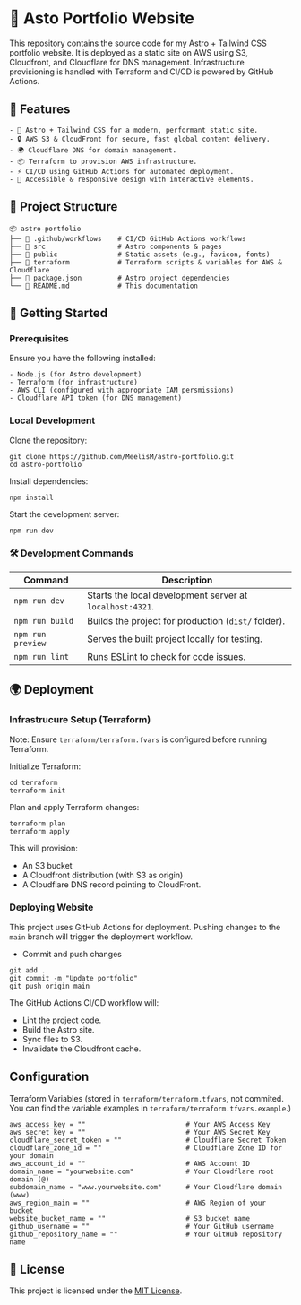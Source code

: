 # 🚀 Asto Portfolio Website

This repository contains the source code for my Astro + Tailwind CSS portfolio website. It is deployed as a static site on AWS using S3, Cloudfront, and Cloudflare for DNS management. Infrastructure provisioning is handled with Terraform and CI/CD is powered by GitHub Actions.

## 📌 Features

    - 🚀 Astro + Tailwind CSS for a modern, performant static site.
    - 🔒 AWS S3 & CloudFront for secure, fast global content delivery.
    - 🌍 Cloudflare DNS for domain management.
    - 📦 Terraform to provision AWS infrastructure.
    - ⚡ CI/CD using GitHub Actions for automated deployment.
    - 🎨 Accessible & responsive design with interactive elements.

## 📂 Project Structure

```
📦 astro-portfolio
├── 📁 .github/workflows    # CI/CD GitHub Actions workflows
├── 📁 src                  # Astro components & pages
├── 📁 public               # Static assets (e.g., favicon, fonts)
├── 📁 terraform            # Terraform scripts & variables for AWS & Cloudflare
├── 📄 package.json         # Astro project dependencies
└── 📄 README.md            # This documentation
```

## 🚀 Getting Started

### Prerequisites

Ensure you have the following installed:

    - Node.js (for Astro development)
    - Terraform (for infrastructure)
    - AWS CLI (configured with appropriate IAM persmissions)
    - Cloudflare API token (for DNS management)

### Local Development

Clone the repository:

```
git clone https://github.com/MeelisM/astro-portfolio.git
cd astro-portfolio
```

Install dependencies:

```
npm install
```

Start the development server:

```
npm run dev
```

### 🛠 Development Commands

| Command           | Description                                              |
| ----------------- | -------------------------------------------------------- |
| `npm run dev`     | Starts the local development server at `localhost:4321`. |
| `npm run build`   | Builds the project for production (`dist/` folder).      |
| `npm run preview` | Serves the built project locally for testing.            |
| `npm run lint`    | Runs ESLint to check for code issues.                    |

## 🌍 Deployment

### Infrastrucure Setup (Terraform)

Note: Ensure `terraform/terraform.fvars` is configured before running Terraform.

Initialize Terraform:

```
cd terraform
terraform init
```

Plan and apply Terraform changes:

```
terraform plan
terraform apply
```

This will provision:

- An S3 bucket
- A Cloudfront distribution (with S3 as origin)
- A Cloudflare DNS record pointing to CloudFront.

### Deploying Website

This project uses GitHub Actions for deployment. Pushing changes to the `main` branch will trigger the deployment workflow.

- Commit and push changes

```
git add .
git commit -m "Update portfolio"
git push origin main
```

The GitHub Actions CI/CD workflow will:

- Lint the project code.
- Build the Astro site.
- Sync files to S3.
- Invalidate the Cloudfront cache.

## Configuration

Terraform Variables (stored in `terraform/terraform.tfvars`, not commited. You can find the variable examples in `terraform/terraform.tfvars.example`.)

```text
aws_access_key = ""                         # Your AWS Access Key
aws_secret_key = ""                         # Your AWS Secret Key
cloudflare_secret_token = ""                # Cloudflare Secret Token
cloudflare_zone_id = ""                     # Cloudflare Zone ID for your domain
aws_account_id = ""                         # AWS Account ID
domain_name = "yourwebsite.com"             # Your Cloudflare root domain (@)
subdomain_name = "www.yourwebsite.com"      # Your Cloudflare domain (www)
aws_region_main = ""                        # AWS Region of your bucket
website_bucket_name = ""                    # S3 bucket name
github_username = ""                        # Your GitHub username
github_repository_name = ""                 # Your GitHub repository name
```

## 📜 License

This project is licensed under the [MIT License](/LICENSE).
